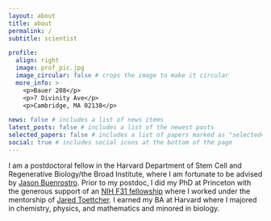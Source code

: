 ```yaml
---
layout: about
title: about
permalink: /
subtitle: scientist

profile:
  align: right
  image: prof_pic.jpg
  image_circular: false # crops the image to make it circular
  more_info: >
    <p>Bauer 208</p>
    <p>7 Divinity Ave</p>
    <p>Cambridge, MA 02138</p>

news: false # includes a list of news items
latest_posts: false # includes a list of the newest posts
selected_papers: false # includes a list of papers marked as "selected={true}"
social: true # includes social icons at the bottom of the page
---
```


I am a postdoctoral fellow in the Harvard Department of Stem Cell and Regenerative Biology/the Broad Institute, where I am fortunate to be advised by [Jason Buenrostro](https://www.buenrostrolab.com/). Prior to my postdoc, I did my PhD at Princeton with the generous support of an [NIH F31 fellowship](https://grantome.com/grant/NIH/F31-AR075398-01) where I worked under the mentorship of [Jared Toettcher](https://scholar.princeton.edu/toettcherlab/home). I earned my BA at Harvard where I majored in chemistry, physics, and mathematics and minored in biology. 



